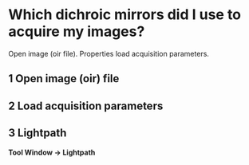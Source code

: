 # Which dichroic mirrors did I use to acquire my images?

Open image (oir file).
Properties load acquisition parameters.



## 1 Open image (oir) file

## 2 Load acquisition parameters

## 3 Lightpath

**Tool Window -> Lightpath**

